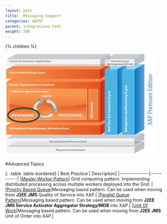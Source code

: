 ```yaml
---
layout: post
title:  Messaging Support
categories: XAP97
parent: integrations.html
weight: 200
---
```


{% children %}

![archi_messa.jpg](/attachment_files/archi_messa.jpg)

#Advanced Topics

{: .table .table-bordered}
| Best Practice | Description|
|:--------------|:-----------|
|[Master-Worker Pattern](/sbp/master-worker-pattern.html)| Grid computing pattern. Implementing distributed processing across multiple workers deployed into the Grid. |
|[Priority Based Queue](/sbp/priority-based-queue.html)|Messaging based pattern. Can be used when moving from **J2EE JMS** Quality of Service into XAP.|
|[Parallel Queue Pattern](/sbp/parallel-queue-pattern.html)|Messaging based pattern. Can be used when moving from **J2EE JMS Service Activator Aggregator Strategy/MDB** into XAP.|
|[Unit Of Work](/sbp/unit-of-work.html)|Messaging based pattern. Can be used when moving from **J2EE JMS** Unit of Order into XAP.|
